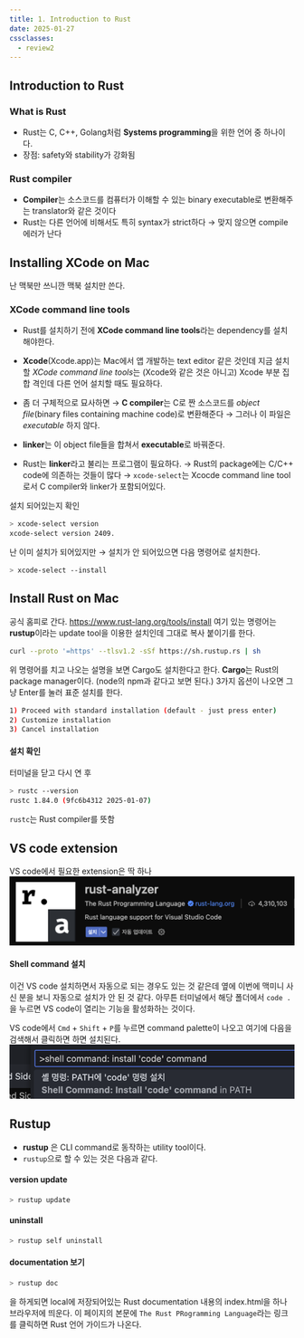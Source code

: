 ```yaml
---
title: 1. Introduction to Rust
date: 2025-01-27
cssclasses:
  - review2
---
```

## Introduction to Rust
### What is Rust
- Rust는 C, C++, Golang처럼 **Systems programming**을 위한 언어 중 하나이다.
- 장점: safety와 stability가 강화됨

### Rust compiler
- **Compiler**는 소스코드를 컴퓨터가 이해할 수 있는 binary executable로 변환해주는 translator와 같은 것이다
- Rust는 다른 언어에 비해서도 특히 syntax가 strict하다 → 맞지 않으면 compile 에러가 난다

## Installing XCode on Mac
난 맥북만 쓰니깐 맥북 설치만 쓴다.
### XCode command line tools
- Rust를 설치하기 전에 **XCode command line tools**라는 dependency를 설치해야한다.
- **Xcode**(Xcode.app)는 Mac에서 앱 개발하는 text editor 같은 것인데 지금 설치할 *XCode command line tools*는 (Xcode와 같은 것은 아니고) Xcode 부분 집합 격인데 다른 언어 설치할 때도 필요하다.

- 좀 더 구체적으로 묘사하면 → **C compiler**는 C로 짠 소스코드를 *object file*(binary files containing machine code)로 변환해준다 → 그러나 이 파일은 *executable* 하지 않다.
- **linker**는 이 object file들을 합쳐서 **executable**로 바꿔준다.
- Rust는 **linker**라고 불리는 프로그램이 필요하다. → Rust의 package에는 C/C++ code에 의존하는 것들이 많다 → `xcode-select`는 Xcocde command line tool로서 C compiler와 linker가 포함되어있다.

설치 되어있는지 확인

```sh
> xcode-select version
xcode-select version 2409.
```

난 이미 설치가 되어있지만 → 설치가 안 되어있으면 다음 명령어로 설치한다.

```sh
> xcode-select --install
```

## Install Rust on Mac
공식 홈피로 간다.
https://www.rust-lang.org/tools/install
여기 있는 명령어는 **rustup**이라는 update tool을 이용한 설치인데 그대로 복사 붙이기를 한다.

```sh
curl --proto '=https' --tlsv1.2 -sSf https://sh.rustup.rs | sh
```

위 명령어를 치고 나오는 설명을 보면 Cargo도 설치한다고 한다.
**Cargo**는 Rust의 package manager이다. (node의 npm과 같다고 보면 된다.)
3가지 옵션이 나오면 그냥 Enter를 눌러 표준 설치를 한다.

```sh
1) Proceed with standard installation (default - just press enter)
2) Customize installation
3) Cancel installation
```

#### 설치 확인
터미널을 닫고 다시 연 후

```sh
> rustc --version
rustc 1.84.0 (9fc6b4312 2025-01-07)
```

`rustc`는 Rust compiler를 뜻함

## VS code extension
VS code에서 필요한 extension은 딱 하나
![500](./_images/Pasted%20image%2020250128131806.png)

#### **Shell command** 설치
이건 VS code 설치하면서 자동으로 되는 경우도 있는 것 같은데
옆에 이번에 맥미니 사신 분을 보니 자동으로 설치가 안 된 것 같다.
아무튼 터미널에서 해당 폴더에서 `code .`을 누르면 VS code이 열리는 기능을 활성화하는 것이다.

VS code에서 `Cmd` + `Shift` + `P`를 누르면 command palette이 나오고
여기에 다음을 검색해서 클릭하면 하면 설치된다.
![600](./_images/Pasted%20image%2020250128153944.png)

## Rustup
- **rustup** 은 CLI command로 동작하는 utility tool이다.
- `rustup`으로 할 수 있는 것은 다음과 같다.

#### version update
```sh
> rustup update
```

#### uninstall
```sh
> rustup self uninstall
```

#### documentation 보기
```sh
> rustup doc
```

을 하게되면 local에 저장되어있는 Rust documentation 내용의 index.html을 하나 브라우저에 띄운다.
이 페이지의 본문에 `The Rust PRogramming Language`라는 링크를 클릭하면 Rust 언어 가이드가 나온다.